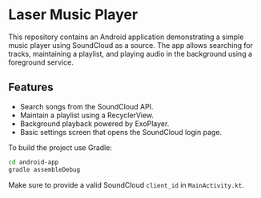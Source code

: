 # Laser Music Player

This repository contains an Android application demonstrating a simple music player using SoundCloud as a source. The app allows searching for tracks, maintaining a playlist, and playing audio in the background using a foreground service.

## Features

- Search songs from the SoundCloud API.
- Maintain a playlist using a RecyclerView.
- Background playback powered by ExoPlayer.
- Basic settings screen that opens the SoundCloud login page.

To build the project use Gradle:

```bash
cd android-app
gradle assembleDebug
```

Make sure to provide a valid SoundCloud `client_id` in `MainActivity.kt`.
